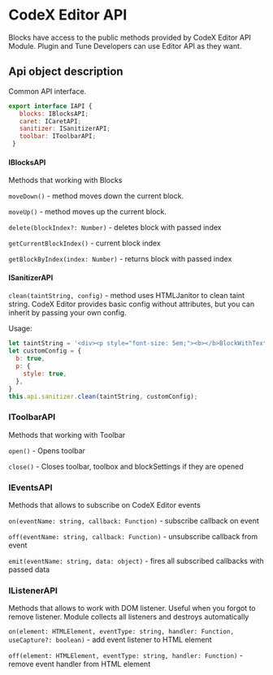 # CodeX Editor API

Blocks have access to the public methods provided by CodeX Editor API Module. Plugin and Tune Developers 
can use Editor API as they want.
 
## Api object description

Common API interface.

```js
export interface IAPI {
   blocks: IBlocksAPI;
   caret: ICaretAPI;
   sanitizer: ISanitizerAPI;
   toolbar: IToolbarAPI;
 }
 ```

#### IBlocksAPI

Methods that working with Blocks

```moveDown()``` - method moves down the current block.

```moveUp()``` - method moves up the current block.

```delete(blockIndex?: Number)``` - deletes block with passed index 

```getCurrentBlockIndex()``` - current block index

```getBlockByIndex(index: Number)``` - returns block with passed index

#### ISanitizerAPI

```clean(taintString, config)``` - method uses HTMLJanitor to clean taint string.
CodeX Editor provides basic config without attributes, but you can inherit by passing your own config.

Usage:

```js
let taintString = '<div><p style="font-size: 5em;"><b></b>BlockWithText<a onclick="void(0)"></div>'
let customConfig = {
  b: true,
  p: {
    style: true,
  },
}
this.api.sanitizer.clean(taintString, customConfig);
```

### IToolbarAPI

Methods that working with Toolbar

```open()``` - Opens toolbar

```close()``` - Closes toolbar, toolbox and blockSettings if they are opened

### IEventsAPI

Methods that allows to subscribe on CodeX Editor events

```on(eventName: string, callback: Function)``` - subscribe callback on event

```off(eventName: string, callback: Function)``` - unsubscribe callback from event

```emit(eventName: string, data: object)``` - fires all subscribed callbacks with passed data

### IListenerAPI

Methods that allows to work with DOM listener. Useful when you forgot to remove listener.
Module collects all listeners and destroys automatically 

```on(element: HTMLElement, eventType: string, handler: Function, useCapture?: boolean)``` - add event listener to HTML element

```off(element: HTMLElement, eventType: string, handler: Function)``` - remove event handler from HTML element 
